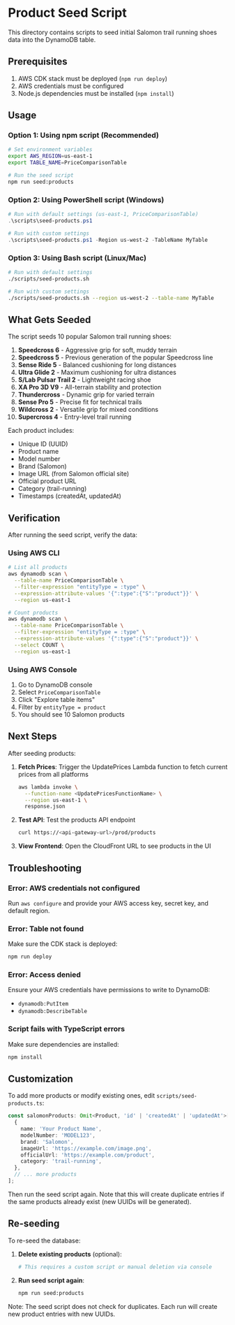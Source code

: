 # Product Seed Script

This directory contains scripts to seed initial Salomon trail running shoes data into the DynamoDB table.

## Prerequisites

1. AWS CDK stack must be deployed (`npm run deploy`)
2. AWS credentials must be configured
3. Node.js dependencies must be installed (`npm install`)

## Usage

### Option 1: Using npm script (Recommended)

```bash
# Set environment variables
export AWS_REGION=us-east-1
export TABLE_NAME=PriceComparisonTable

# Run the seed script
npm run seed:products
```

### Option 2: Using PowerShell script (Windows)

```powershell
# Run with default settings (us-east-1, PriceComparisonTable)
.\scripts\seed-products.ps1

# Run with custom settings
.\scripts\seed-products.ps1 -Region us-west-2 -TableName MyTable
```

### Option 3: Using Bash script (Linux/Mac)

```bash
# Run with default settings
./scripts/seed-products.sh

# Run with custom settings
./scripts/seed-products.sh --region us-west-2 --table-name MyTable
```

## What Gets Seeded

The script seeds 10 popular Salomon trail running shoes:

1. **Speedcross 6** - Aggressive grip for soft, muddy terrain
2. **Speedcross 5** - Previous generation of the popular Speedcross line
3. **Sense Ride 5** - Balanced cushioning for long distances
4. **Ultra Glide 2** - Maximum cushioning for ultra distances
5. **S/Lab Pulsar Trail 2** - Lightweight racing shoe
6. **XA Pro 3D V9** - All-terrain stability and protection
7. **Thundercross** - Dynamic grip for varied terrain
8. **Sense Pro 5** - Precise fit for technical trails
9. **Wildcross 2** - Versatile grip for mixed conditions
10. **Supercross 4** - Entry-level trail running

Each product includes:

- Unique ID (UUID)
- Product name
- Model number
- Brand (Salomon)
- Image URL (from Salomon official site)
- Official product URL
- Category (trail-running)
- Timestamps (createdAt, updatedAt)

## Verification

After running the seed script, verify the data:

### Using AWS CLI

```bash
# List all products
aws dynamodb scan \
  --table-name PriceComparisonTable \
  --filter-expression "entityType = :type" \
  --expression-attribute-values '{":type":{"S":"product"}}' \
  --region us-east-1

# Count products
aws dynamodb scan \
  --table-name PriceComparisonTable \
  --filter-expression "entityType = :type" \
  --expression-attribute-values '{":type":{"S":"product"}}' \
  --select COUNT \
  --region us-east-1
```

### Using AWS Console

1. Go to DynamoDB console
2. Select `PriceComparisonTable`
3. Click "Explore table items"
4. Filter by `entityType = product`
5. You should see 10 Salomon products

## Next Steps

After seeding products:

1. **Fetch Prices**: Trigger the UpdatePrices Lambda function to fetch current prices from all platforms

   ```bash
   aws lambda invoke \
     --function-name <UpdatePricesFunctionName> \
     --region us-east-1 \
     response.json
   ```

2. **Test API**: Test the products API endpoint

   ```bash
   curl https://<api-gateway-url>/prod/products
   ```

3. **View Frontend**: Open the CloudFront URL to see products in the UI

## Troubleshooting

### Error: AWS credentials not configured

Run `aws configure` and provide your AWS access key, secret key, and default region.

### Error: Table not found

Make sure the CDK stack is deployed:

```bash
npm run deploy
```

### Error: Access denied

Ensure your AWS credentials have permissions to write to DynamoDB:

- `dynamodb:PutItem`
- `dynamodb:DescribeTable`

### Script fails with TypeScript errors

Make sure dependencies are installed:

```bash
npm install
```

## Customization

To add more products or modify existing ones, edit `scripts/seed-products.ts`:

```typescript
const salomonProducts: Omit<Product, 'id' | 'createdAt' | 'updatedAt'>[] = [
  {
    name: 'Your Product Name',
    modelNumber: 'MODEL123',
    brand: 'Salomon',
    imageUrl: 'https://example.com/image.png',
    officialUrl: 'https://example.com/product',
    category: 'trail-running',
  },
  // ... more products
];
```

Then run the seed script again. Note that this will create duplicate entries if the same products already exist (new UUIDs will be generated).

## Re-seeding

To re-seed the database:

1. **Delete existing products** (optional):

   ```bash
   # This requires a custom script or manual deletion via console
   ```

2. **Run seed script again**:
   ```bash
   npm run seed:products
   ```

Note: The seed script does not check for duplicates. Each run will create new product entries with new UUIDs.

